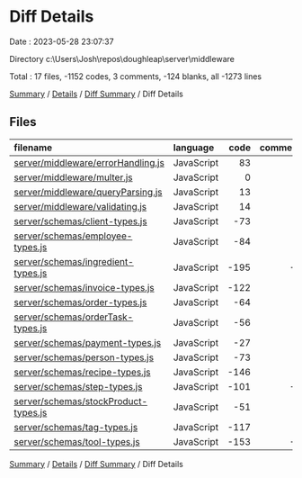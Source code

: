# Diff Details

Date : 2023-05-28 23:07:37

Directory c:\\Users\\Josh\\repos\\doughleap\\server\\middleware

Total : 17 files,  -1152 codes, 3 comments, -124 blanks, all -1273 lines

[Summary](results.md) / [Details](details.md) / [Diff Summary](diff.md) / Diff Details

## Files
| filename | language | code | comment | blank | total |
| :--- | :--- | ---: | ---: | ---: | ---: |
| [server/middleware/errorHandling.js](/server/middleware/errorHandling.js) | JavaScript | 83 | 9 | 13 | 105 |
| [server/middleware/multer.js](/server/middleware/multer.js) | JavaScript | 0 | 0 | 1 | 1 |
| [server/middleware/queryParsing.js](/server/middleware/queryParsing.js) | JavaScript | 13 | 2 | 4 | 19 |
| [server/middleware/validating.js](/server/middleware/validating.js) | JavaScript | 14 | 0 | 3 | 17 |
| [server/schemas/client-types.js](/server/schemas/client-types.js) | JavaScript | -73 | 0 | -7 | -80 |
| [server/schemas/employee-types.js](/server/schemas/employee-types.js) | JavaScript | -84 | 0 | -7 | -91 |
| [server/schemas/ingredient-types.js](/server/schemas/ingredient-types.js) | JavaScript | -195 | -3 | -21 | -219 |
| [server/schemas/invoice-types.js](/server/schemas/invoice-types.js) | JavaScript | -122 | 0 | -12 | -134 |
| [server/schemas/order-types.js](/server/schemas/order-types.js) | JavaScript | -64 | 0 | -7 | -71 |
| [server/schemas/orderTask-types.js](/server/schemas/orderTask-types.js) | JavaScript | -56 | 0 | -7 | -63 |
| [server/schemas/payment-types.js](/server/schemas/payment-types.js) | JavaScript | -27 | 0 | -3 | -30 |
| [server/schemas/person-types.js](/server/schemas/person-types.js) | JavaScript | -73 | 0 | -7 | -80 |
| [server/schemas/recipe-types.js](/server/schemas/recipe-types.js) | JavaScript | -146 | 0 | -18 | -164 |
| [server/schemas/step-types.js](/server/schemas/step-types.js) | JavaScript | -101 | -2 | -13 | -116 |
| [server/schemas/stockProduct-types.js](/server/schemas/stockProduct-types.js) | JavaScript | -51 | 0 | -7 | -58 |
| [server/schemas/tag-types.js](/server/schemas/tag-types.js) | JavaScript | -117 | 0 | -15 | -132 |
| [server/schemas/tool-types.js](/server/schemas/tool-types.js) | JavaScript | -153 | -3 | -21 | -177 |

[Summary](results.md) / [Details](details.md) / [Diff Summary](diff.md) / Diff Details